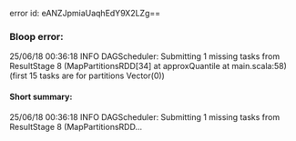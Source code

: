 error id: eANZJpmiaUaqhEdY9X2LZg==
### Bloop error:

25/06/18 00:36:18 INFO DAGScheduler: Submitting 1 missing tasks from ResultStage 8 (MapPartitionsRDD[34] at approxQuantile at main.scala:58) (first 15 tasks are for partitions Vector(0))
#### Short summary: 

25/06/18 00:36:18 INFO DAGScheduler: Submitting 1 missing tasks from ResultStage 8 (MapPartitionsRDD...